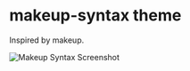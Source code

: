 # makeup-syntax theme

Inspired by makeup.

![Makeup Syntax Screenshot](https://github.com/snowydad/makeup-syntax/master/makeup-syntax-screenshot.png)
